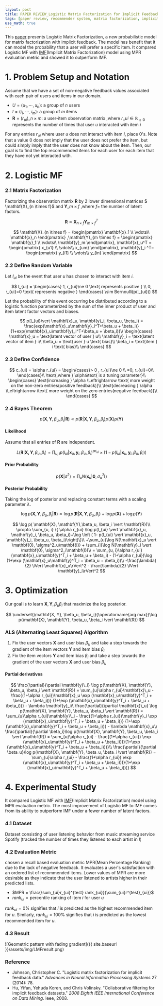 ```yaml
---
layout: post
title: PAPER REVIEW_Logistic Matrix Factorization for Implicit Feedback Data
tags: [paper review, recommender system, matrix factorization, implicit feedback]
use_math: true
---
```

This [paper](http://web.stanford.edu/~rezab/nips2014workshop/submits/logmat.pdf) presents Logistic Matrix Factorization, a new probabilistic model for matrix factorization with implicit feedback. The model has benefit that it can model the probability that a user will prefer a specific item.  It compared Logistic MF with [IMF](https://ieeexplore.ieee.org/stamp/stamp.jsp?tp=&arnumber=4781121)(Implicit Matrix Factorization) model using MPR evaluation metric and showed it to outperform IMF.  


# **1. Problem Setup and Notation**  
Assume that we have a set of non-negative feedback values associated with each pair of users and items in our domain.
* $U = \left( u_1, \cdots, u_n \right)$: a group of $n$ users
* $I = \left( i_1, \cdots, i_m \right)$: a group of $m$ items
* $\mathbf{R} = \left( r_{ui} \right)\_{n \times m}$: a user-item observation matrix ,where $r\_{ui} \in \mathbb{R}_{\ge 0}$ represents the number of times that user $u$ interacted with item $i$

For any entries $r_{ui}$ where user $u$ does not interact with item $i$, place 0's.  Note that a value 0 does not imply that the user does not prefer the item, but could simply imply that the user does not know about the item.
Then, our goal is to find the top recommended items for each user for each item that they have not yet interacted with.



# **2. Logistic MF**
### 2.1 Matrix Factorization
Factorizing the observation matrix $\mathbf{R}$ by 2 lower dimensional matrices $ \mathbf{X}\_{n \times f}$ and $\mathbf{Y}\_{m \times f}$ ,where $f=$ the number of latent factors.

$$ \mathbf{R} \approx \mathbf{X}_{n \times f}
\mathbf{Y}^T_{m \times f} $$

$$
\mathbf{X}_{n \times f} = \begin{pmatrix} \mathbf{x}_1  \\ \vdots\\ \mathbf{x}_n \end{pmatrix} ,\mathbf{Y}_{m \times f} = \begin{pmatrix} \mathbf{y}_1  \\ \vdots\\ \mathbf{y}_m \end{pmatrix},
\mathbf{x}_u^T = \begin{pmatrix} x_{u1}  \\ \vdots\\ x_{um} \end{pmatrix},
\mathbf{y}_i ^T= \begin{pmatrix} y_{i1}  \\ \vdots\\ y_{in} \end{pmatrix}
 $$

### 2.2 Define Random Variable
Let $l_{ui}$ be the event that user $u$ has chosen to interact with item $i$.

$$
l_{ui} =
\begin{cases}
1, r_{ui}\ne 0 \text{  represents positive  } \\
0, r_{ui}=0 \text{  represents negative }
\end{cases}
\sim Bernoulli(p(l_{ui}))
$$

Let the probability of this event occurring be distributed  according to a logistic function parameterized by the sum of the inner product of user and item latent factor vectors and biases.

$$
p(l_{ui}\vert \mathbf{x}_u, \mathbf{y}_i, \beta_u, \beta_i) = \frac{exp(\mathbf{x}_u\mathbf{y}_i^T+\beta_u + \beta_i)}{1+exp(\mathbf{x}_u\mathbf{y}_i^T+\beta_u + \beta_i)}\\
\begin{cases}
\mathbf{x}_u = \text{latent vector of user } u\\
\mathbf{y}_i = \text{latent vector of item } i\\
\beta_u = \text{user } u \text{ bias}\\
\beta_i = \text{item } i \text{ bias}\\
 \end{cases}
$$

### 2.3 Define Confidence  

$$  
c_{ui} = \alpha r_{ui}  =
\begin{cases}> 0 , r_{ui}\ne 0 \\
=0, r_{ui}=0\\
\end{cases}\\
\text{,where } \alpha\text{ is a tuning parameter}\\
\begin{cases}
\text{increasing } \alpha \Leftrightarrow \text{ more weight on the non-zero entries(positive feedback)}\\
\text{decreasing } \alpha \Leftrightarrow \text{ more weight on the zero entries(negative feedback)}\\
\end{cases}  
$$


### 2.4 Bayes Theorem  

$$
p(\mathbf{X}, \mathbf{Y},\beta_u, \beta_i \vert \mathbf{R})\propto p(\mathbf{R}\vert \mathbf{X}, \mathbf{Y},\beta_u, \beta_i)p(\mathbf{X})p(\mathbf{Y})
$$  


#### Likelihood
Assume that all entries of $\mathbf{R}$ are independent.  

$$
L(\mathbf{R}\vert \mathbf{X, Y}, \beta_u, \beta_i) =
\prod_{u, i}p(l_{ui}\vert\mathbf{x}_u, \mathbf{y}_i, \beta_u, \beta_i)^{\alpha r_{ui}} \times \left( 1-p(l_{ui}\vert\mathbf{x}_u, \mathbf{y}_i, \beta_u, \beta_i) \right)
$$
#### Prior Probability  

$$
p(\mathbf{X}\vert \sigma^2) = \prod_{u}N(\mathbf{x}_u \vert \mathbf{0}, \sigma_u^2\mathbf{I})
$$

####  Posterior Probability
Taking the log of posterior and replacing constant terms with a scaling parameter $\lambda$.  

$$
\log p(\mathbf{X}, \mathbf{Y},\beta_u, \beta_i \vert \mathbf{R})
\propto \log p(\mathbf{R}\vert \mathbf{X}, \mathbf{Y},\beta_u, \beta_i ) + \log p(\mathbf{X}) + \log p(\mathbf{Y})
$$

$$
\log p( \mathbf{X}, \mathbf{Y},\beta_u, \beta_i \vert \mathbf{R})\\
\propto \sum_{u, i} \{ \alpha r_{ui} \log p(l_{ui} \vert \mathbf{x}_u, \mathbf{y}_i, \beta_u, \beta_i)+\log \left ( 1- p(l_{ui} \vert \mathbf{x}_u, \mathbf{y}_i, \beta_u, \beta_i)\right)\}\\
+\sum_{u}\log N(\mathbf{x}_u \vert \mathbf{0}, \sigma^2_u\mathbf{I}) + \sum_{i}\log N(\mathbf{y}_i \vert \mathbf{0}, \sigma^2_i\mathbf{I})\\
= \sum_{u, i}\alpha r_{ui}(\mathbf{x}_u\mathbf{y}^T_i + \beta_u + \beta_i) - (1+\alpha r_{ui})\log (1+\exp (\mathbf{x}_u\mathbf{y}^T_i + \beta_u + \beta_i))\\
 -\frac{\lambda}{2} \lVert \mathbf{x}_u\rVert^2 - \frac{\lambda}{2} \lVert \mathbf{y}_i\rVert^2
$$  


# **3. Optimization**
Our goal is to learn $\mathbf{X}, \mathbf{Y}, \beta_u \beta_i$ that maximize the log posterior.

$$
\underset{\mathbf{X, Y}, \beta_u, \beta_i}{\operatorname{arg max}}\log p(\mathbf{X}, \mathbf{Y}, \beta_u, \beta_i \vert \mathbf{R})
$$

### ALS (Alternating Least Squares) Algorithm

1. Fix the user vectors $\mathbf{X}$ and user bias $\beta_u$ and take a step towards the gradient of the item vectors $\mathbf{Y}$ and item bias $\beta_i$
2. Fix the item vectors $\mathbf{Y}$ and item bias $\beta_i$ and take a step towards the gradient of the user vectors $\mathbf{X}$ and user bias $\beta_u$

#### Partial derivatives  
$$
\frac{\partial}{\partial \mathbf{y}\_i} \log p(\mathbf{X}, \mathbf{Y}, \beta_u, \beta_i \vert \mathbf{R}) = \sum_{u}\alpha r_{ui}\mathbf{x}\_u - \frac{(1+\alpha r_{ui})\mathbf{x}_u \exp (\mathbf{x}_u\mathbf{y}^T_i + \beta_u + \beta_i))}
{1+\exp (\mathbf{x}_u\mathbf{y}^T_i + \beta_u + \beta_i))} - \lambda \mathbf{y}_i\\
\frac{\partial}{\partial \mathbf{x}\_u} \log p(\mathbf{X}, \mathbf{Y}, \beta_u, \beta_i \vert \mathbf{R}) = \sum_{u}\alpha r_{ui}\mathbf{y}\_i - \frac{(1+\alpha r_{ui})\mathbf{y}_i \exp (\mathbf{x}_u\mathbf{y}^T_i + \beta_u + \beta_i))}
{1+\exp (\mathbf{x}_u\mathbf{y}^T_i + \beta_u + \beta_i))} - \lambda \mathbf{x}_u\\
\frac{\partial}{\partial \beta_i}\log p(\mathbf{X}, \mathbf{Y}, \beta_u, \beta_i \vert \mathbf{R}) = \sum_{u}\alpha r_{ui} - \frac{(1+\alpha r_{ui}) \exp (\mathbf{x}_u\mathbf{y}^T_i + \beta_u + \beta_i)))}{1+\exp (\mathbf{x}_u\mathbf{y}^T_i + \beta_u + \beta_i)))}\\
\frac{\partial}{\partial \beta_u}\log p(\mathbf{X}, \mathbf{Y}, \beta_u, \beta_i \vert \mathbf{R}) = \sum_{u}\alpha r_{ui} - \frac{(1+\alpha r_{ui}) \exp (\mathbf{x}_u\mathbf{y}^T_i + \beta_u + \beta_i)))}{1+\exp (\mathbf{x}_u\mathbf{y}^T_i + \beta_u + \beta_i)))}
$$



# **4. Experimental Study**
It compared Logistic MF with [IMF](https://ieeexplore.ieee.org/stamp/stamp.jsp?tp=&arnumber=4781121)(Implicit Matrix Factorization) model using MPR evaluation metric. The most improvement of Logistic MF to IMF comes from its ability to outperform IMF under a fewer number of latent factors.  

### 4.1 Dataset
Dataset consisting of user listening behavior from music streaming service Spotify (tracked the number of times they listened to each artist in $I$)

### 4.2 Evaluation Metric
chosen a recall based evaluation metric MPR(Mean Percentage Ranking) due to the lack of negative feedback. It evaluates a user's satisfaction with an ordered list of recommended items. Lower values of MPR are more desirable as they indicate that the user listened to artists higher in their predicted lists.

* $MPR = \frac{\sum_{ui}r_{ui}^{test} rank_{ui}}{\sum_{ui}r^{test}_{ui}}$
* $rank_{ui} = \text{percentile ranking of item } i \text{ for user }u$

$rank_{ui} = 0$% signifies that $i$ is predicted as the highest recommended item for $u$. Similarly, $rank_{ui} = 100$% signifies that $i$ is predicted as the lowest recommended item for $u$.

### 4.3 Result
![Geometric pattern with fading gradient]({{ site.baseurl }}/assets/img/LMFresult.png)


### Reference
* Johnson, Christopher C. "Logistic matrix factorization for implicit feedback data." _Advances in Neural Information Processing Systems_ 27 (2014): 78.
* Hu, Yifan, Yehuda Koren, and Chris Volinsky. "Collaborative filtering for implicit feedback datasets." _2008 Eighth IEEE International Conference on Data Mining_. Ieee, 2008.
